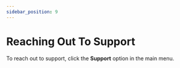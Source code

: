 ```yaml
---
sidebar_position: 9
---
```

# Reaching Out To Support

To reach out to support, click the **Support** option in the main menu.